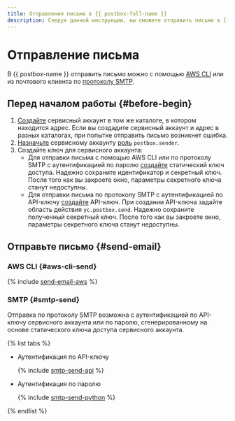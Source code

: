 ```yaml
---
title: Отправление письма в {{ postbox-full-name }}
description: Следуя данной инструкции, вы сможете отправить письмо в {{ postbox-name }}.
---
```


# Отправление письма

В {{ postbox-name }} отправить письмо можно с помощью [AWS CLI](#aws-cli-send) или из почтового клиента по [протоколу SMTP](#smtp-send).


## Перед началом работы {#before-begin}

1. [Создайте](../../iam/operations/sa/create.md) сервисный аккаунт в том же каталоге, в котором находится адрес. Если вы создадите сервисный аккаунт и адрес в разных каталогах, при попытке отправить письмо возникнет ошибка.
1. [Назначьте](../../iam/operations/sa/assign-role-for-sa.md) сервисному аккаунту [роль](../security/index.md#postbox-sender) `postbox.sender`.
1. Создайте ключ для сервисного аккаунта:
   * Для отправки письма с помощью AWS CLI или по протоколу SMTP с аутентификацией по паролю [создайте](../../iam/operations/sa/create-access-key.md) статический ключ доступа. Надежно сохраните идентификатор и секретный ключ. После того как вы закроете окно, параметры секретного ключа станут недоступны.
   * Для отправки письма по протоколу SMTP с аутентификацией по API-ключу [создайте](../../iam/operations/api-key/create.md) API-ключ. При создании API-ключа задайте область действия `yc.postbox.send`. Надежно сохраните полученный секретный ключ. После того как вы закроете окно, параметры секретного ключа станут недоступны.

## Отправьте письмо {#send-email}

### AWS CLI {#aws-cli-send}

{% include [send-email-aws](../../_includes/postbox/send-email-aws.md) %}

### SMTP {#smtp-send}

Отправка по протоколу SMTP возможна с аутентификацией по API-ключу сервисного аккаунта или по паролю, сгенерированному на основе статического ключа доступа сервисного аккаунта.

{% list tabs %}

- Аутентификация по API-ключу

  {% include [smtp-send-api](../../_includes/postbox/smtp-send-api.md) %}

- Аутентификация по паролю

  {% include [smtp-send-python](../../_includes/postbox/smtp-send-python.md) %}

{% endlist %}
